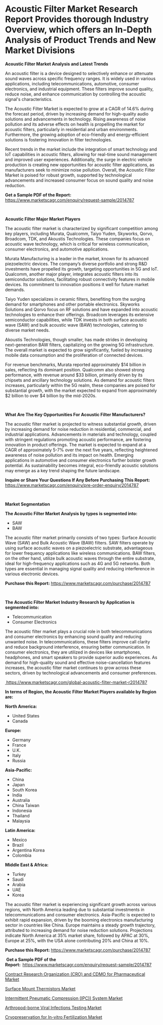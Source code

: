 <p><h1>Acoustic Filter Market Research Report Provides thorough Industry Overview, which offers an In-Depth Analysis of Product Trends and New Market Divisions</h1></p><p><strong>Acoustic Filter Market Analysis and Latest Trends</strong></p>
<p><p>An acoustic filter is a device designed to selectively enhance or attenuate sound waves across specific frequency ranges. It is widely used in various applications, including telecommunications, automotive, consumer electronics, and industrial equipment. These filters improve sound quality, reduce noise, and enhance communication by controlling the acoustic signal's characteristics.</p><p>The Acoustic Filter Market is expected to grow at a CAGR of 14.6% during the forecast period, driven by increasing demand for high-quality audio solutions and advancements in technology. Rising awareness of noise pollution and its adverse effects on health is propelling the market for acoustic filters, particularly in residential and urban environments. Furthermore, the growing adoption of eco-friendly and energy-efficient solutions is fostering innovation in filter technologies.</p><p>Recent trends in the market include the integration of smart technology and IoT capabilities in acoustic filters, allowing for real-time sound management and improved user experiences. Additionally, the surge in electric vehicle production is creating new opportunities for acoustic filter applications, as manufacturers seek to minimize noise pollution. Overall, the Acoustic Filter Market is poised for robust growth, supported by technological advancements and increased consumer focus on sound quality and noise reduction.</p></p>
<p><strong>Get a Sample PDF of the Report:&nbsp;</strong> <a href="https://www.marketscagr.com/enquiry/request-sample/2014787?utm_campaign=3495&utm_medium=2&utm_source=Github&utm_content=ia&utm_term=06042025&utm_id=acoustic-filter">https://www.marketscagr.com/enquiry/request-sample/2014787</a></p>
<p>&nbsp;</p>
<p><strong>Acoustic Filter Major Market Players</strong></p>
<p><p>The acoustic filter market is characterized by significant competition among key players, including Murata, Qualcomm, Taiyo Yuden, Skyworks, Qorvo, Broadcom, TDK, and Akoustis Technologies. These companies focus on acoustic wave technology, which is critical for wireless communication, consumer electronics, and automotive applications.</p><p>Murata Manufacturing is a leader in the market, known for its advanced piezoelectric devices. The company’s diverse portfolio and strong R&D investments have propelled its growth, targeting opportunities in 5G and IoT. Qualcomm, another major player, integrates acoustic filters into its semiconductor solutions, facilitating robust connectivity features in mobile devices. Its commitment to innovation positions it well for future market demands.</p><p>Taiyo Yuden specializes in ceramic filters, benefiting from the surging demand for smartphones and other portable electronics. Skyworks Solutions and Qorvo focus on RF solutions and have expanded into acoustic technologies to enhance their offerings. Broadcom leverages its extensive semiconductor capabilities, while TDK invests in both surface acoustic wave (SAW) and bulk acoustic wave (BAW) technologies, catering to diverse market needs.</p><p>Akoustis Technologies, though smaller, has made strides in developing next-generation BAW filters, capitalizing on the growing 5G infrastructure. The overall market is expected to grow significantly, fueled by increasing mobile data consumption and the proliferation of connected devices.</p><p>For revenue benchmarks, Murata reported approximately $14 billion in sales, reflecting its dominant position. Qualcomm also showed strong performance, with revenue around $33 billion, primarily driven by its chipsets and ancillary technology solutions. As demand for acoustic filters increases, particularly within the 5G realm, these companies are poised for substantial growth, with the market expected to expand from approximately $2 billion to over $4 billion by the mid-2020s.</p></p>
<p>&nbsp;</p>
<p><strong>What Are The Key Opportunities For Acoustic Filter Manufacturers?</strong></p>
<p><p>The acoustic filter market is projected to witness substantial growth, driven by increasing demand for noise reduction in residential, commercial, and industrial applications. Advancements in materials and technology, coupled with stringent regulations promoting acoustic performance, are fostering innovation in product offerings. The market is expected to expand at a CAGR of approximately 5-7% over the next five years, reflecting heightened awareness of noise pollution and its impact on health. Emerging applications in automotive and consumer electronics further bolster growth potential. As sustainability becomes integral, eco-friendly acoustic solutions may emerge as a key trend shaping the future landscape.</p></p>
<p><strong>Inquire or Share Your Questions If Any Before Purchasing This Report:</strong> <a href="https://www.marketscagr.com/enquiry/pre-order-enquiry/2014787?utm_campaign=3495&utm_medium=2&utm_source=Github&utm_content=ia&utm_term=06042025&utm_id=acoustic-filter">https://www.marketscagr.com/enquiry/pre-order-enquiry/2014787</a></p>
<p>&nbsp;</p>
<p><strong>Market Segmentation</strong></p>
<p><strong>The Acoustic Filter Market Analysis by types is segmented into:</strong></p>
<p><ul><li>SAW</li><li>BAW</li></ul></p>
<p><p>The acoustic filter market primarily consists of two types: Surface Acoustic Wave (SAW) and Bulk Acoustic Wave (BAW) filters. SAW filters operate by using surface acoustic waves on a piezoelectric substrate, advantageous for lower frequency applications like wireless communications. BAW filters, on the other hand, utilize bulk acoustic waves through the entire substrate, ideal for high-frequency applications such as 4G and 5G networks. Both types are essential in managing signal quality and reducing interference in various electronic devices.</p></p>
<p><strong>Purchase this Report:&nbsp;</strong><a href="https://www.marketscagr.com/purchase/2014787?utm_campaign=3495&utm_medium=2&utm_source=Github&utm_content=ia&utm_term=06042025&utm_id=acoustic-filter">https://www.marketscagr.com/purchase/2014787</a></p>
<p>&nbsp;</p>
<p><strong>The Acoustic Filter Market Industry Research by Application is segmented into:</strong></p>
<p><ul><li>Telecommunication</li><li>Consumer Electronics</li></ul></p>
<p><p>The acoustic filter market plays a crucial role in both telecommunications and consumer electronics by enhancing sound quality and reducing unwanted noise. In telecommunications, these filters improve call clarity and reduce background interference, ensuring better communication. In consumer electronics, they are utilized in devices like smartphones, headphones, and smart speakers to provide superior audio experiences. As demand for high-quality sound and effective noise-cancellation features increases, the acoustic filter market continues to grow across these sectors, driven by technological advancements and consumer preferences.</p></p>
<p><a href="https://www.marketscagr.com/global-acoustic-filter-market-r2014787?utm_campaign=3495&utm_medium=2&utm_source=Github&utm_content=ia&utm_term=06042025&utm_id=acoustic-filter">&nbsp;https://www.marketscagr.com/global-acoustic-filter-market-r2014787</a></p>
<p><strong>In terms of Region, the Acoustic Filter Market Players available by Region are:</strong></p>
<p>
    <p> <strong> North America: </strong>
        <ul>
            <li>United States</li>
            <li>Canada</li>
        </ul>
        </p> 
    <p> <strong> Europe: </strong>
        <ul>
            <li>Germany</li>
            <li>France</li>
            <li>U.K.</li>
            <li>Italy</li>
            <li>Russia</li>
        </ul>
        </p> 
    <p> <strong> Asia-Pacific: </strong>
        <ul>
            <li>China</li>
            <li>Japan</li>
            <li>South Korea</li>
            <li>India</li>
            <li>Australia</li>
            <li>China Taiwan</li>
            <li>Indonesia</li>
            <li>Thailand</li>
            <li>Malaysia</li>
        </ul>
        </p> 
    <p> <strong> Latin America: </strong>
        <ul>
            <li>Mexico</li>
            <li>Brazil</li>
            <li>Argentina Korea</li>
            <li>Colombia</li>
        </ul>
        </p> 
    <p> <strong> Middle East & Africa: </strong>
        <ul>
            <li>Turkey</li>
            <li>Saudi</li>
            <li>Arabia</li>
            <li>UAE</li>
            <li>Korea</li>
        </ul>
    </p>
    </p>
<p><p>The acoustic filter market is experiencing significant growth across various regions, with North America leading due to substantial investments in telecommunications and consumer electronics. Asia-Pacific is expected to exhibit rapid expansion, driven by the booming electronics manufacturing sector in countries like China. Europe maintains a steady growth trajectory, attributed to increasing demand for noise reduction solutions. Projections indicate North America at 35% market share, followed by APAC at 30%, Europe at 25%, with the USA alone contributing 20% and China at 10%.</p></p>
<p><strong>Purchase this Report: </strong><a href="https://www.marketscagr.com/purchase/2014787?utm_campaign=3495&utm_medium=2&utm_source=Github&utm_content=ia&utm_term=06042025&utm_id=acoustic-filter">https://www.marketscagr.com/purchase/2014787</a></p>
<p>&nbsp;<strong>Get a Sample PDF of the Report:&nbsp;&nbsp;</strong><a href="https://www.marketscagr.com/enquiry/request-sample/2014787?utm_campaign=3495&utm_medium=2&utm_source=Github&utm_content=ia&utm_term=06042025&utm_id=acoustic-filter">https://www.marketscagr.com/enquiry/request-sample/2014787</a></p>
<p><strong></strong></p>
<p><p><a href="https://www.linkedin.com/pulse/contract-research-organization-cro-cdmo-pharmaceutical-market-xuvie?utm_campaign=3495&utm_medium=2&utm_source=Github&utm_content=ia&utm_term=06042025&utm_id=acoustic-filter">Contract Research Organization (CRO) and CDMO for Pharmaceutical Market</a></p><p><a href="https://github.com/iyachikareva/Market-Research-Report-List-1/blob/main/surface-mount-thermistors-market.md?utm_campaign=3495&utm_medium=2&utm_source=Github&utm_content=ia&utm_term=06042025&utm_id=acoustic-filter">Surface Mount Thermistors Market</a></p><p><a href="https://www.linkedin.com/pulse/intermittent-pneumatic-compression-ipc-system-market-arhze?utm_campaign=3495&utm_medium=2&utm_source=Github&utm_content=ia&utm_term=06042025&utm_id=acoustic-filter">Intermittent Pneumatic Compression (IPC)) System Market</a></p><p><a href="https://www.linkedin.com/pulse/arthropod-borne-viral-infections-testing-market-demand-forecast-b4gce?utm_campaign=3495&utm_medium=2&utm_source=Github&utm_content=ia&utm_term=06042025&utm_id=acoustic-filter">Arthropod-borne Viral Infections Testing Market</a></p><p><a href="https://www.linkedin.com/pulse/global-cryopreservation-in-vitro-fertilization-market-forecast-2cloe?utm_campaign=3495&utm_medium=2&utm_source=Github&utm_content=ia&utm_term=06042025&utm_id=acoustic-filter">Cryopreservation for In-vitro Fertilization Market</a></p></p>